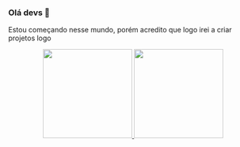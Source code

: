 ### Olá devs 👋

Estou começando nesse mundo, porém acredito que logo irei a criar projetos logo
<div align="center">
  <a href="https://github.com/Cannedsans">
  
  
  <img height="180em" src="https://github-readme-stats.vercel.app/api?username=Cannedsans&show_icons=true&theme=dark&include_all_commits=true&count_private=true"/>
  <img height="180em" src="https://github-readme-stats.vercel.app/api/top-langs/?username=Cannedsans&layout=compact&langs_count=7&theme=dark"/>
</div>
<!--
**Cannedsans/Cannedsans** is a ✨ _special_ ✨ repository because its `README.md` (this file) appears on your GitHub profile.

Here are some ideas to get you started:

- 🔭 I’m currently working on ...
- 🌱 I’m currently learning ...
- 👯 I’m looking to collaborate on ...
- 🤔 I’m looking for help with ...
- 💬 Ask me about ...
- 📫 How to reach me: ...
- 😄 Pronouns: ...
- ⚡ Fun fact: ...
-->
